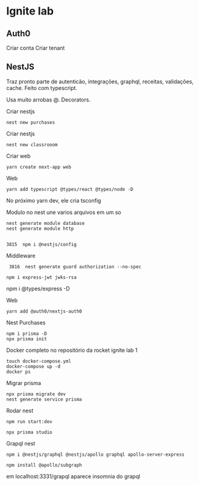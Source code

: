 # Ignite lab

## Auth0

Criar conta
Criar tenant

## NestJS

Traz pronto parte de autenticão, integrações, graphql, receitas, validações, cache. Feito com typescript.

Usa muito arrobas @. Decorators.

Criar nestjs

```console
nest new purchases
```

Criar nestjs

```console
nest new classrooom
```

Criar web

```console
yarn create next-app web
```

Web

```console
yarn add typescript @types/react @types/node -D
```

No próximo yarn dev, ele cria tsconfig

Modulo no nest une varios arquivos em um so

```console
nest generate module database
nest generate module http
```
```console
```


```console
3815  npm i @nestjs/config
```

Middleware

```console
 3816  nest generate guard authorization --no-spec
```

```console
npm i express-jwt jwks-rsa
```

npm i @types/express -D
 
 
Web
```console
yarn add @auth0/nextjs-auth0
```

Nest Purchases

```console
npm i prisma -D
npx prisma init
```

Docker completo no repositório da rocket ignite lab 1

```console
touch docker-compose.yml
docker-compose up -d
docker ps
```

Migrar prisma

```console
npx prisma migrate dev
nest generate service prisma
```

Rodar nest
```console
npm run start:dev
```

```console
npx prisma studio
```

Grapql nest
```console
npm i @nestjs/graphql @nestjs/apollo graphql apollo-server-express
```
```console
npm install @apollo/subgraph
```
 
 
 em localhost:3331/grapql aparece insomnia do grapql



```console
```


```console
```


```console
```


```console
```
```console
```


```console
```


```console
```


```console
```


```console
```
```console
```


```console
```


```console
```


```console
```


```console
```
```console
```


```console
```


```console
```


```console
```


```console
```